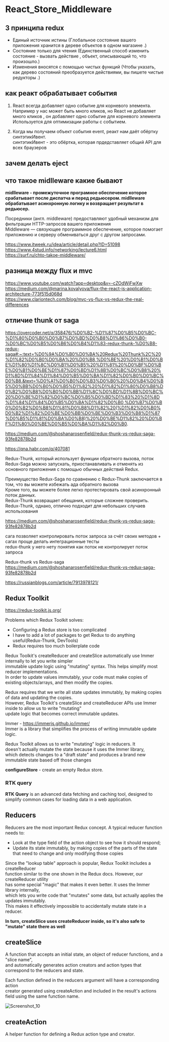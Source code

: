 # React_Store_Middleware

## 3 принципа redux   

-  Единый источник истины (Глобальное состояние вашего приложения хранится в дереве объектов в одном магазине .)  
-  Состояние только для чтения (Единственный способ изменить состояние - вызвать действие , объект, описывающий то, что произошло.)  
-  Изменения вносятся с помощью чистых функций (Чтобы указать, как дерево состояний преобразуется действиями, вы пишете чистые редукторы .)

## как реакт обрабатывает события  

1. React всегда добавляет одно событие для корневого элемента.  
Например у нас может быть много кликов,  но React  не добавляет много кликов , он добавляет одно событие для корневого элемента
Используется для оптимизации  работы с событием.

2. Когда мы получаем  объект события event, реакт  нам даёт обёртку синтэтикИвент.   
синтэтикИвент - это обёртка, которая прдедставляет общий API для всех браузеров   

## зачем делать eject  

## что такое midlleware  какие бывают    


**midlleware   - промежуточное програмное обеспечение которое срабатывает после диспатча и перед редьюсером. midlleware    обрабатывает асинхронную логику
и возвращает результат в редьюсер.**


Посредники (англ. middleware) предоставляют удобный механизм для фильтрации HTTP-запросов вашего приложения  
Middleware — связующее программное обеспечение, которое помогает приложению и серверу обмениваться друг с другом запросами.

https://www.itweek.ru/idea/article/detail.php?ID=51098  
https://www.4stud.info/networking/lecture6.html  
https://surf.ru/chto-takoe-middleware/
 
## разница между  flux  и mvc  

https://www.youtube.com/watch?app=desktop&v=-cZOdWjFwXw  
https://medium.com/@marina.kovalyova/flux-the-react-js-application-architecture-773f515d068d  
https://www.clariontech.com/blog/mvc-vs-flux-vs-redux-the-real-differences

##  отличие thunk  от saga  
https://overcoder.net/q/358476/%D0%B2-%D1%87%D0%B5%D0%BC-%D1%80%D0%B0%D0%B7%D0%BD%D0%B8%D1%86%D0%B0-%D0%BC%D0%B5%D0%B6%D0%B4%D1%83-redux-thunk-%D0%B8-redux-saga#:~:text=%D0%9A%D0%B0%D0%BA%20Redux%20Thunk%2C%20%D1%82%D0%B0%D0%BA%20%D0%B8,%D0%BE%20%D0%B1%D0%BE%D1%80%D1%8C%D0%B1%D0%B5%20%D1%81%20%D0%BF%D0%BE%D0%B1%D0%BE%D1%87%D0%BD%D1%8B%D0%BC%D0%B8%20%D1%8D%D1%84%D1%84%D0%B5%D0%BA%D1%82%D0%B0%D0%BC%D0%B8.&text=%D0%A1%D0%B0%D0%B3%D0%B0%20%D0%B4%D0%B5%D0%BB%D0%B0%D0%B5%D1%82%20%D1%82%D1%80%D0%B8%D0%B2%D0%B8%D0%B0%D0%BB%D1%8C%D0%BD%D1%8B%D0%BC%20%D0%BE%D1%82%D0%BC%D0%B5%D0%BD%D1%83%20%D1%8D%D1%84%D1%84%D0%B5%D0%BA%D1%82%D0%B0,%D0%B7%D0%B0%D0%B2%D0%B8%D1%81%D0%B8%D1%82%20(%D1%82%D0%B0%D0%B2%D1%82%D0%BE%D0%BB%D0%BE%D0%B3%D0%B8%D1%87%D0%B5%D1%81%D0%BA%D0%B8)%20%D0%BE%D1%82%20%D0%BF%D1%80%D0%BE%D0%B5%D0%BA%D1%82%D0%B0.   

https://medium.com/@shoshanarosenfield/redux-thunk-vs-redux-saga-93fe82878b2d

https://qna.habr.com/q/407081  

Redux-Thunk, который использует функции обратного вызова, поток Redux-Saga можно запускать, приостанавливать и отменять из основного приложения с помощью обычных действий Redux. 

Преимущество Redux-Saga по сравнению с Redux-Thunk заключается в том, что вы можете избежать ада обратного вызова  
Кроме того, вы можете более легко протестировать свой асинхронный поток данных.  
Redux-Thunk возвращает обещания, которые сложнее проверить.   
Redux-Thunk, однако, отлично подходит для небольших случаев использования  

https://medium.com/@shoshanarosenfield/redux-thunk-vs-redux-saga-93fe82878b2d

сага позволяет контролировать поток запроса за счёт своих методов +  сагах проще делать интеграционные тесты  
redux-thunk  у него нету понятия как поток не контролирует поток запроса

Redux-thunk vs Redux-saga  
https://medium.com/@shoshanarosenfield/redux-thunk-vs-redux-saga-93fe82878b2d

https://russianblogs.com/article/7913978121/

## Redux Toolkit  

https://redux-toolkit.js.org/

Problems which Redux Toolkit solves:  
- Configuring a Redux store is too complicated  
- I have to add a lot of packages to get Redux to do anything useful(Redux-Thunk, DevTools)  
- Redux requires too much boilerplate code            

Redux Toolkit's createReducer and createSlice automatically use Immer internally to let you write simpler  
immutable update logic using "mutating" syntax. This helps simplify most reducer implementations.  
In order to update values immutably, your code must make copies of existing objects/arrays, and then modify the copies. 

Redux requires that we write all state updates immutably, by making copies of data and updating the copies.  
However, Redux Toolkit's createSlice and createReducer APIs use Immer inside to allow us to write "mutating"  
update logic that becomes correct immutable updates.  

Immer - https://immerjs.github.io/immer/  
Immer is a library that simplifies the process of writing immutable update logic.

Redux Toolkit allows us to write "mutating" logic in reducers. It  
doesn't actually mutate the state because it uses the Immer library,  
which detects changes to a "draft state" and produces a brand new  
immutable state based off those changes

**configureStore** - create an empty Redux store.

### RTK query  

**RTK Query** is an advanced data fetching and caching tool, designed to simplify common cases for loading data in a web application.

## Reducers  

Reducers are the most important Redux concept. A typical reducer function needs to:  
- Look at the type field of the action object to see how it should respond;  
- Update its state immutably, by making copies of the parts of the state that need to change and only modifying those copies

Since the "lookup table" approach is popular, Redux Toolkit includes a createReducer  
function similar to the one shown in the Redux docs. However, our createReducer utility  
has some special "magic" that makes it even better. It uses the Immer library internally,  
which lets you write code that "mutates" some data, but actually applies the updates immutably.  
This makes it effectively impossible to accidentally mutate state in a reducer.

**In turn, createSlice uses createReducer inside, so it's also safe to "mutate" state there as well**

## createSlice  

A function that accepts an initial state, an object of reducer functions, and a "slice name",  
and automatically generates action creators and action types that correspond to the reducers and state.  

Each function defined in the reducers argument will have a corresponding action  
creator generated using createAction and included in the result's actions field using the same function name.

![Screenshot_10](https://user-images.githubusercontent.com/66359081/160347852-88bd287a-84c4-4fb1-9258-4b63041fe5e0.png)

## createAction

A helper function for defining a Redux action type and creator.  



